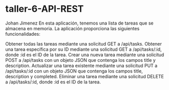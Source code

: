 # taller-6-API-REST
Johan Jimenez
En esta aplicación, tenemos una lista de tareas que se almacena en memoria. La aplicación proporciona las siguientes funcionalidades:

Obtener todas las tareas mediante una solicitud GET a /api/tasks.
Obtener una tarea específica por su ID mediante una solicitud GET a /api/tasks/:id, donde :id es el ID de la tarea.
Crear una nueva tarea mediante una solicitud POST a /api/tasks con un objeto JSON que contenga los campos title y description.
Actualizar una tarea existente mediante una solicitud PUT a /api/tasks/:id con un objeto JSON que contenga los campos title, description y completed.
Eliminar una tarea mediante una solicitud DELETE a /api/tasks/:id, donde :id es el ID de la tarea.
